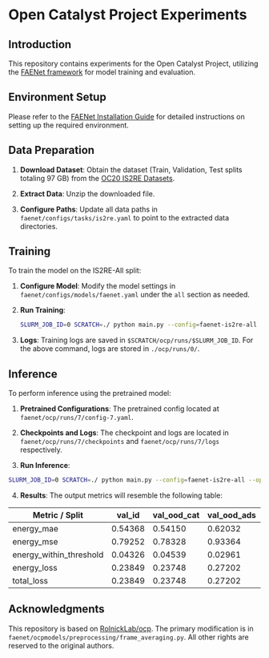 # Open Catalyst Project Experiments

## Introduction

This repository contains experiments for the Open Catalyst Project, utilizing the [FAENet framework](faenet/README.md) for model training and evaluation.

## Environment Setup

Please refer to the [FAENet Installation Guide](faenet/README.md#installation) for detailed instructions on setting up the required environment.

## Data Preparation

1. **Download Dataset**: Obtain the dataset (Train, Validation, Test splits totaling 97 GB) from the [OC20 IS2RE Datasets](https://fair-chem.github.io/core/datasets/oc20.html).

2. **Extract Data**: Unzip the downloaded file.

3. **Configure Paths**: Update all data paths in `faenet/configs/tasks/is2re.yaml` to point to the extracted data directories.

## Training

To train the model on the IS2RE-All split:

1. **Configure Model**: Modify the model settings in `faenet/configs/models/faenet.yaml` under the `all` section as needed.

2. **Run Training**:

   ```bash
   SLURM_JOB_ID=0 SCRATCH=./ python main.py --config=faenet-is2re-all --optim.batch_size=256 --frame_averaging=2D --graph_rewiring=remove-tag-0
   ```
3. **Logs**: Training logs are saved in `$SCRATCH/ocp/runs/$SLURM_JOB_ID`. For the above command, logs are stored in `./ocp/runs/0/`.

## Inference

To perform inference using the pretrained model:

1. **Pretrained Configurations**: The pretrained config located at `faenet/ocp/runs/7/config-7.yaml`.

2. **Checkpoints and Logs**: The checkpoint and logs are located in `faenet/ocp/runs/7/checkpoints` and `faenet/ocp/runs/7/logs` respectively.

3. **Run Inference**:

```bash
SLURM_JOB_ID=0 SCRATCH=./ python main.py --config=faenet-is2re-all --optim.batch_size=256 --optim.max_epochs=0 --frame_averaging=2D --graph_rewiring=remove-tag-0 --checkpoint=ocp/runs/7/checkpoints/best_checkpoint.pt --test_ri
```

4. **Results**: The output metrics will resemble the following table:


| Metric / Split          | val_id  | val_ood_cat | val_ood_ads | val_ood_both |
| ----------------------- | ------- | ----------- | ----------- | ------------ |
| energy_mae              | 0.54368 | 0.54150     | 0.62032     | 0.57078      |
| energy_mse              | 0.79252 | 0.78328     | 0.93364     | 0.74007      |
| energy_within_threshold | 0.04326 | 0.04539     | 0.02961     | 0.02970      |
| energy_loss             | 0.23849 | 0.23748     | 0.27202     | 0.25028      |
| total_loss              | 0.23849 | 0.23748     | 0.27202     | 0.25028      |

## Acknowledgments

This repository is based on [RolnickLab/ocp](https://github.com/RolnickLab/ocp). The primary modification is in `faenet/ocpmodels/preprocessing/frame_averaging.py`. All other rights are reserved to the original authors.